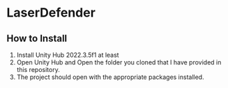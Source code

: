 # LaserDefender

## How to Install

1. Install Unity Hub 2022.3.5f1 at least
2. Open Unity Hub and Open the folder you cloned that I have provided in this repository.
3. The project should open with the appropriate packages installed.

